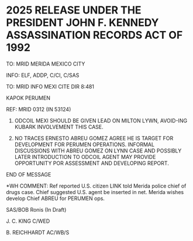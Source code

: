 # 2025 RELEASE UNDER THE PRESIDENT JOHN F. KENNEDY ASSASSINATION RECORDS ACT OF 1992



TO: MRID MERIDA MEXICO CITY

INFO: ELF, ADDP, C/CI, C/SAS

TO: MRID INFO MEXI CITE DIR 8:481

KAPOK PERUMEN

REF: MRID 0312 (IN 53124)

1. ODCOIL MEXI SHOULD BE GIVEN LEAD ON MILTON LYWN, AVOID-ING KUBARK INVOLVEMENT THIS CASE.

2. NO TRACES ERNESTO ABREU GOMEZ AGREE HE IS TARGET FOR DEVELOPMENT FOR PERUMEN OPERATIONS. INFORMAL DISCUSSIONS WITH ABREU GOMEZ ON LYNN CASE AND POSSIBLY LATER INTRODUCTION TO ODCOIL AGENT MAY PROVIDE OPPORTUNITY POR ASSESSMENT AND DEVELOPING REPORT.

END OF MESSAGE

*WH COMMENT: Ref reported U.S. citizen LINK told Merida police chief of drugs case. Chief suggested U.S. agent be inserted in net. Merida wishes develop Chief ABREU for PERUMEN ops.

SAS/BOB Ronis (In Draft)

J. C. KING
C/WED

B. REICHHARDT
AC/WB/S

